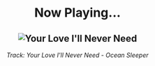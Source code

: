 <div align="center"> 
<h1>Now Playing...</h1>

![Your Love I'll Never Need](https://i.scdn.co/image/ab67616d00001e0239c6b94dffb5033b0ded4280)
--
_<p>Track: Your Love I'll Never Need - Ocean Sleeper </p>_
</div>
